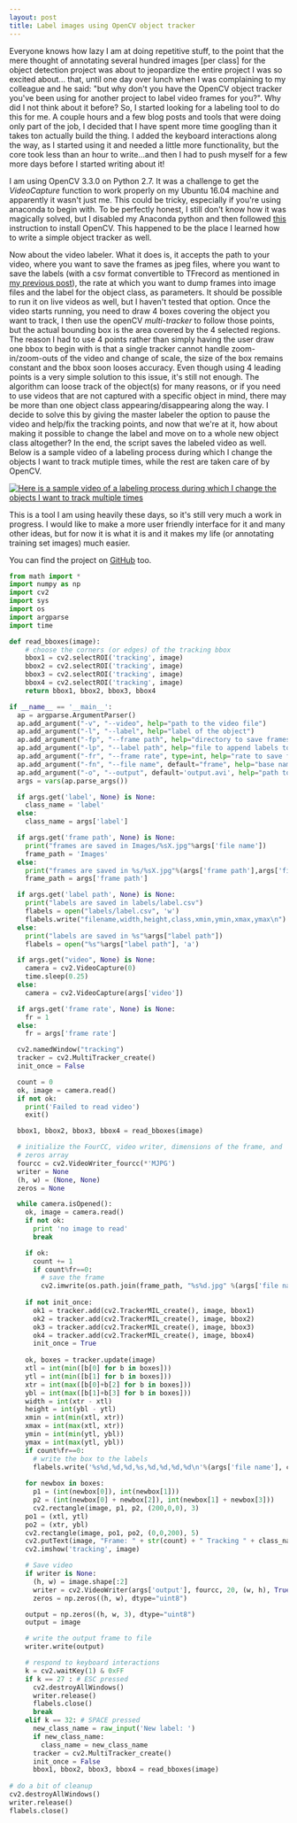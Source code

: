 ```yaml
---
layout: post
title: Label images using OpenCV object tracker
---
```


Everyone knows how lazy I am at doing repetitive stuff, to the point that the mere thought of annotating several hundred images [per class] for the object detection project was about to jeopardize the entire project I was so excited about... that, until one day over lunch when I was complaining to my colleague and he said: "but why don't you have the OpenCV object tracker you've been using for another project to label video frames for you?". Why did I not think about it before? So, I started looking for a labeling tool to do this for me.  A couple hours and a few blog posts and tools that were doing only part of the job, I decided that I have spent more time googling than it takes ton actually build the thing. I added the keyboard interactions along the way, as I started using it and needed a little more functionality, but the core took less than an hour to write...and then I had to push myself for a few more days before I started writing about it!

I am using OpenCV 3.3.0 on Python 2.7. It was a challenge to get the _VideoCapture_ function to work properly on my Ubuntu 16.04 machine and apparently it wasn't just me. This could be tricky, especially if you're using anaconda to begin with. To be perfectly honest, I still don't know how it was magically solved, but I disabled my Anaconda python and then followed [this](https://www.learnopencv.com/install-opencv3-on-ubuntu//) instruction to install OpenCV. This happened to be the place I learned how to write a simple object tracker as well. 

Now about the video labeler. What it does is, it accepts the path to your video, where you want to save the frames as jpeg files, where you want to save the labels (with a csv format convertible to TFrecord as mentioned in [my previous post](https://asadisaghar.github.io/tf-object-detection/)), the rate at which you want to dump frames into image files and the label for the object class, as parameters. It should be possible to run it on live videos as well, but I haven't tested that option. Once the video starts running, you need to draw 4 boxes covering the object you want to track, I then use the openCV _multi-tracker_ to follow those points, but the actual bounding box is the area covered by the 4 selected regions. The reason I had to use 4 points rather than simply having the user draw one bbox to begin with is that a single tracker cannot handle zoom-in/zoom-outs of the video and change of scale, the size of the box remains constant and the bbox soon looses accuracy. Even though using 4 leading points is a very simple solution to this issue, it's still not enough. The algorithm can loose track of the object(s) for many reasons, or if you need to use videos that are not captured with a specific object in mind, there may be more than one object class appearing/disappearing along the way. I decide to solve this by giving the master labeler the option to pause the video and help/fix the tracking points, and now that we're at it, how about making it possible to change the label and move on to a whole new object class altogether? In the end, the script saves the labeled video as well. Below is a sample video of a labeling process during which I change the objects I want to track mutiple times, while the rest are taken care of by OpenCV.

[![Here is a sample video of a labeling process during which I change the objects I want to track multiple times](https://img.youtube.com/vi/Pa6ARjV8wy0/0.jpg)](https://www.youtube.com/watch?v=Pa6ARjV8wy0)

This is a tool I am using heavily these days, so it's still very much a work in progress. I would like to make a more user friendly interface for it and many other ideas, but for now it is what it is and it makes my life (or annotating training set images) much easier. 

You can find the project on [GitHub](https://github.com/innovationgarage/label-V) too.

```python
from math import *
import numpy as np
import cv2
import sys
import os
import argparse
import time

def read_bboxes(image):
	# choose the corners (or edges) of the tracking bbox
	bbox1 = cv2.selectROI('tracking', image)
	bbox2 = cv2.selectROI('tracking', image)
	bbox3 = cv2.selectROI('tracking', image)
	bbox4 = cv2.selectROI('tracking', image)
	return bbox1, bbox2, bbox3, bbox4

if __name__ == '__main__':
  ap = argparse.ArgumentParser()
  ap.add_argument("-v", "--video", help="path to the video file")
  ap.add_argument("-l", "--label", help="label of the object")
  ap.add_argument("-fp", "--frame path", help="directory to save frames in")
  ap.add_argument("-lp", "--label path", help="file to append labels to")
  ap.add_argument("-fr", "--frame rate", type=int, help="rate to save frames and labels at. Every 1/fr is saved")
  ap.add_argument("-fn", "--file name", default="frame", help="base name for each frame (imporant to set or frames from the previous videos will be replaced")
  ap.add_argument("-o", "--output", default='output.avi', help="path to the output video")        
  args = vars(ap.parse_args())

  if args.get('label', None) is None:
    class_name = 'label'
  else:
    class_name = args['label']

  if args.get('frame path', None) is None:
    print("frames are saved in Images/%sX.jpg"%args['file name'])
    frame_path = 'Images'
  else:
    print("frames are saved in %s/%sX.jpg"%(args['frame path'],args['file name']))
    frame_path = args['frame path']

  if args.get('label path', None) is None: 
    print("labels are saved in labels/label.csv")
    flabels = open("labels/label.csv", 'w')
    flabels.write("filename,width,height,class,xmin,ymin,xmax,ymax\n")
  else:
    print("labels are saved in %s"%args["label path"])
    flabels = open("%s"%args["label path"], 'a')

  if args.get("video", None) is None:
    camera = cv2.VideoCapture(0)
    time.sleep(0.25)
  else:
    camera = cv2.VideoCapture(args['video'])

  if args.get('frame rate', None) is None:        
    fr = 1
  else:
    fr = args['frame rate']

  cv2.namedWindow("tracking")
  tracker = cv2.MultiTracker_create()
  init_once = False

  count = 0
  ok, image = camera.read()
  if not ok:
    print('Failed to read video')
    exit()

  bbox1, bbox2, bbox3, bbox4 = read_bboxes(image)

  # initialize the FourCC, video writer, dimensions of the frame, and
  # zeros array
  fourcc = cv2.VideoWriter_fourcc(*'MJPG')
  writer = None
  (h, w) = (None, None)
  zeros = None

  while camera.isOpened():
    ok, image = camera.read()
    if not ok:
      print 'no image to read'
      break

    if ok:
      count += 1
      if count%fr==0:
        # save the frame
        cv2.imwrite(os.path.join(frame_path, "%s%d.jpg" %(args['file name'], count)), image)     # save frame as JPEG file
            
    if not init_once:
      ok1 = tracker.add(cv2.TrackerMIL_create(), image, bbox1)
      ok2 = tracker.add(cv2.TrackerMIL_create(), image, bbox2)
      ok3 = tracker.add(cv2.TrackerMIL_create(), image, bbox3)
      ok4 = tracker.add(cv2.TrackerMIL_create(), image, bbox4)
      init_once = True
            
    ok, boxes = tracker.update(image)
    xtl = int(min([b[0] for b in boxes]))
    ytl = int(min([b[1] for b in boxes]))
    xtr = int(max([b[0]+b[2] for b in boxes]))
    ybl = int(max([b[1]+b[3] for b in boxes]))
    width = int(xtr - xtl)
    height = int(ybl - ytl)
    xmin = int(min(xtl, xtr))
    xmax = int(max(xtl, xtr))
    ymin = int(min(ytl, ybl))
    ymax = int(max(ytl, ybl))
    if count%fr==0:
      # write the box to the labels
      flabels.write('%s%d,%d,%d,%s,%d,%d,%d,%d\n'%(args['file name'], count, width, height, class_name, xmin, ymin, xmax, ymax))
        
    for newbox in boxes:
      p1 = (int(newbox[0]), int(newbox[1]))
      p2 = (int(newbox[0] + newbox[2]), int(newbox[1] + newbox[3]))
      cv2.rectangle(image, p1, p2, (200,0,0), 3)
    po1 = (xtl, ytl)
    po2 = (xtr, ybl)
    cv2.rectangle(image, po1, po2, (0,0,200), 5)
    cv2.putText(image, "Frame: " + str(count) + " Tracking " + class_name, (100,50), cv2.FONT_HERSHEY_SIMPLEX, 0.75, (250,0,0), 2);
    cv2.imshow('tracking', image)

    # Save video
    if writer is None:
      (h, w) = image.shape[:2]
      writer = cv2.VideoWriter(args['output'], fourcc, 20, (w, h), True)
      zeros = np.zeros((h, w), dtype="uint8")

    output = np.zeros((h, w, 3), dtype="uint8")
    output = image

    # write the output frame to file
    writer.write(output)

    # respond to keyboard interactions
    k = cv2.waitKey(1) & 0xFF
    if k == 27 : # ESC pressed
      cv2.destroyAllWindows()
      writer.release()
      flabels.close()
      break 
    elif k == 32: # SPACE pressed
      new_class_name = raw_input('New label: ')
      if new_class_name:
        class_name = new_class_name
      tracker = cv2.MultiTracker_create()
      init_once = False
      bbox1, bbox2, bbox3, bbox4 = read_bboxes(image)
            
# do a bit of cleanup
cv2.destroyAllWindows()
writer.release()
flabels.close()
```
